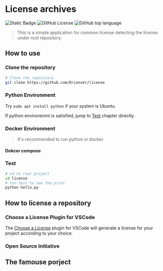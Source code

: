 # License archives
![Static Badge](https://img.shields.io/badge/author-Orionxer-purple)
![GitHub License](https://img.shields.io/github/license/orionxer/license)
![GitHub top language](https://img.shields.io/github/languages/top/orionxer/license)

> This is a simple application for common license detecting the license under root repository. 

## How to use
### Clone the repository
```sh
# Clone the repository
git clone https://github.com/Orionxer/license
```
### Python Environment
Try `sudo apt install python` if your system is Ubuntu.

If python environemnt is satisfied, jump to [Test](#test) chapter directly.
### Docker Environment
> It's recommended to run python in docker.
#### Dokcer compose

### Test
```sh
# cd to root project
cd license
# run test to see the print 
python hello.py
```
## How to license a repository
### Choose a License Plugin for VSCode
The [Choose a License](https://marketplace.visualstudio.com/items?itemName=ultram4rine.vscode-choosealicense) plugin for VSCode will generate a license for your project according to your choice.
### Open Source Initiative

## The famouse porject


